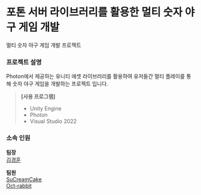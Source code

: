 # 포톤 서버 라이브러리를 활용한 멀티 숫자 야구 게임 개발
멀티 숫자 야구 게임 개발 프로젝트

### 프로젝트 설명
Photon에서 제공하는 유니티 에셋 라이브러리를 활용하여 유저들간 멀티 플레이를 통해 숫자 야구 게임을 개발하는 프로젝트 입니다.<br/>
> **[사용 프로그램]**<br/>
  > - Unity Engine
  > - Photon
> - Visual Studio 2022

### 소속 인원
**팀장**  
[김경훈](https://github.com/rudIsland)  

**팀원**  
[SuCreamCake](https://github.com/SuCreamCake)  
[Oct-rabbit](https://github.com/Oct-rabbit)
